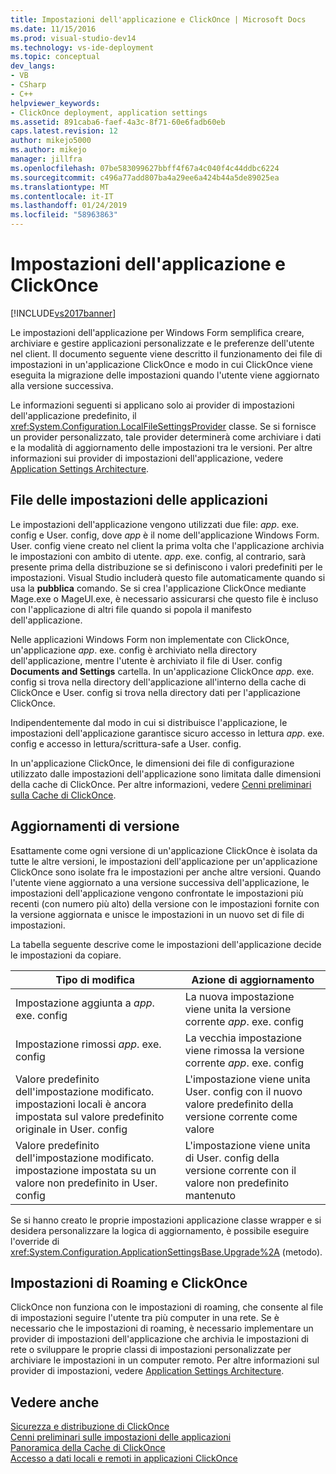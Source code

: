```yaml
---
title: Impostazioni dell'applicazione e ClickOnce | Microsoft Docs
ms.date: 11/15/2016
ms.prod: visual-studio-dev14
ms.technology: vs-ide-deployment
ms.topic: conceptual
dev_langs:
- VB
- CSharp
- C++
helpviewer_keywords:
- ClickOnce deployment, application settings
ms.assetid: 891caba6-faef-4a3c-8f71-60e6fadb60eb
caps.latest.revision: 12
author: mikejo5000
ms.author: mikejo
manager: jillfra
ms.openlocfilehash: 07be583099627bbff4f67a4c040f4c44ddbc6224
ms.sourcegitcommit: c496a77add807ba4a29ee6a424b44a5de89025ea
ms.translationtype: MT
ms.contentlocale: it-IT
ms.lasthandoff: 01/24/2019
ms.locfileid: "58963863"
---
```

# <a name="clickonce-and-application-settings"></a>Impostazioni dell'applicazione e ClickOnce
[!INCLUDE[vs2017banner](../includes/vs2017banner.md)]

Le impostazioni dell'applicazione per Windows Form semplifica creare, archiviare e gestire applicazioni personalizzate e le preferenze dell'utente nel client. Il documento seguente viene descritto il funzionamento dei file di impostazioni in un'applicazione ClickOnce e modo in cui ClickOnce viene eseguita la migrazione delle impostazioni quando l'utente viene aggiornato alla versione successiva.  
  
 Le informazioni seguenti si applicano solo ai provider di impostazioni dell'applicazione predefinito, il <xref:System.Configuration.LocalFileSettingsProvider> classe. Se si fornisce un provider personalizzato, tale provider determinerà come archiviare i dati e la modalità di aggiornamento delle impostazioni tra le versioni. Per altre informazioni sui provider di impostazioni dell'applicazione, vedere [Application Settings Architecture](http://msdn.microsoft.com/library/c8eb2ad0-fac6-4ea2-9140-675a4a44d562).  
  
## <a name="application-settings-files"></a>File delle impostazioni delle applicazioni  
 Le impostazioni dell'applicazione vengono utilizzati due file: *app*. exe. config e User. config, dove *app* è il nome dell'applicazione Windows Form. User. config viene creato nel client la prima volta che l'applicazione archivia le impostazioni con ambito di utente. *app*. exe. config, al contrario, sarà presente prima della distribuzione se si definiscono i valori predefiniti per le impostazioni. Visual Studio includerà questo file automaticamente quando si usa la **pubblica** comando. Se si crea l'applicazione ClickOnce mediante Mage.exe o MageUI.exe, è necessario assicurarsi che questo file è incluso con l'applicazione di altri file quando si popola il manifesto dell'applicazione.  
  
 Nelle applicazioni Windows Form non implementate con ClickOnce, un'applicazione *app*. exe. config è archiviato nella directory dell'applicazione, mentre l'utente è archiviato il file di User. config **Documents and Settings**  cartella. In un'applicazione ClickOnce *app*. exe. config si trova nella directory dell'applicazione all'interno della cache di ClickOnce e User. config si trova nella directory dati per l'applicazione ClickOnce.  
  
 Indipendentemente dal modo in cui si distribuisce l'applicazione, le impostazioni dell'applicazione garantisce sicuro accesso in lettura *app*. exe. config e accesso in lettura/scrittura-safe a User. config.  
  
 In un'applicazione ClickOnce, le dimensioni dei file di configurazione utilizzato dalle impostazioni dell'applicazione sono limitata dalle dimensioni della cache di ClickOnce. Per altre informazioni, vedere [Cenni preliminari sulla Cache di ClickOnce](../deployment/clickonce-cache-overview.md).  
  
## <a name="version-upgrades"></a>Aggiornamenti di versione  
 Esattamente come ogni versione di un'applicazione ClickOnce è isolata da tutte le altre versioni, le impostazioni dell'applicazione per un'applicazione ClickOnce sono isolate fra le impostazioni per anche altre versioni. Quando l'utente viene aggiornato a una versione successiva dell'applicazione, le impostazioni dell'applicazione vengono confrontate le impostazioni più recenti (con numero più alto) della versione con le impostazioni fornite con la versione aggiornata e unisce le impostazioni in un nuovo set di file di impostazioni.  
  
 La tabella seguente descrive come le impostazioni dell'applicazione decide le impostazioni da copiare.  
  
|Tipo di modifica|Azione di aggiornamento|  
|--------------------|--------------------|  
|Impostazione aggiunta a *app*. exe. config|La nuova impostazione viene unita la versione corrente *app*. exe. config|  
|Impostazione rimossi *app*. exe. config|La vecchia impostazione viene rimossa la versione corrente *app*. exe. config|  
|Valore predefinito dell'impostazione modificato. impostazioni locali è ancora impostata sul valore predefinito originale in User. config|L'impostazione viene unita User. config con il nuovo valore predefinito della versione corrente come valore|  
|Valore predefinito dell'impostazione modificato. impostazione impostata su un valore non predefinito in User. config|L'impostazione viene unita di User. config della versione corrente con il valore non predefinito mantenuto|  
  
 Se si hanno creato le proprie impostazioni applicazione classe wrapper e si desidera personalizzare la logica di aggiornamento, è possibile eseguire l'override di <xref:System.Configuration.ApplicationSettingsBase.Upgrade%2A> (metodo).  
  
## <a name="clickonce-and-roaming-settings"></a>Impostazioni di Roaming e ClickOnce  
 ClickOnce non funziona con le impostazioni di roaming, che consente al file di impostazioni seguire l'utente tra più computer in una rete. Se è necessario che le impostazioni di roaming, è necessario implementare un provider di impostazioni dell'applicazione che archivia le impostazioni di rete o sviluppare le proprie classi di impostazioni personalizzate per archiviare le impostazioni in un computer remoto. Per altre informazioni sul provider di impostazioni, vedere [Application Settings Architecture](http://msdn.microsoft.com/library/c8eb2ad0-fac6-4ea2-9140-675a4a44d562).  
  
## <a name="see-also"></a>Vedere anche  
 [Sicurezza e distribuzione di ClickOnce](../deployment/clickonce-security-and-deployment.md)   
 [Cenni preliminari sulle impostazioni delle applicazioni](http://msdn.microsoft.com/library/0dd8bca5-a6bf-4ac4-8eec-5725d08b38dc)   
 [Panoramica della Cache di ClickOnce](../deployment/clickonce-cache-overview.md)   
 [Accesso a dati locali e remoti in applicazioni ClickOnce](../deployment/accessing-local-and-remote-data-in-clickonce-applications.md)
